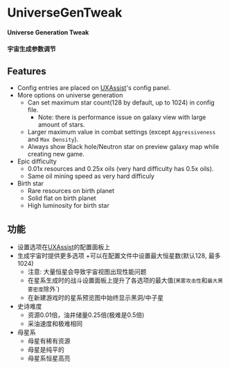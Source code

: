 # UniverseGenTweak

#### Universe Generation Tweak
#### 宇宙生成参数调节

## Features
* Config entries are placed on [UXAssist](https://dsp.thunderstore.io/package/soarqin/UXAssist/)'s config panel.
* More options on universe generation
  + Can set maximum star count(128 by default, up to 1024) in config file.
    - Note: there is performance issue on galaxy view with large amount of stars.
  + Larger maximum value in combat settings (except `Aggressiveness` and `Max Density`).
  + Always show Black hole/Neutron star on preview galaxy map while creating new game.
* Epic difficulty
  * 0.01x resources and 0.25x oils (very hard difficulty has 0.5x oils).
  * Same oil mining speed as very hard difficuly
* Birth star
  * Rare resources on birth planet
  * Solid flat on birth planet
  * High luminosity for birth star


## 功能
* 设置选项在[UXAssist](https://dsp.thunderstore.io/package/soarqin/UXAssist/)的配置面板上
* 生成宇宙时提供更多选项
  +可以在配置文件中设置最大恒星数(默认128, 最多1024)
    - 注意: 大量恒星会导致宇宙视图出现性能问题
  + 在星系生成时的战斗设置面板上提升了各选项的最大值(`黑雾攻击性`和`最大黑雾密度`除外`)
  + 在新建游戏时的星系预览图中始终显示黑洞/中子星
* 史诗难度
  * 资源0.01倍，油井储量0.25倍(极难是0.5倍)
  * 采油速度和极难相同
* 母星系
  * 母星有稀有资源
  * 母星是纯平的
  * 母星系恒星高亮
